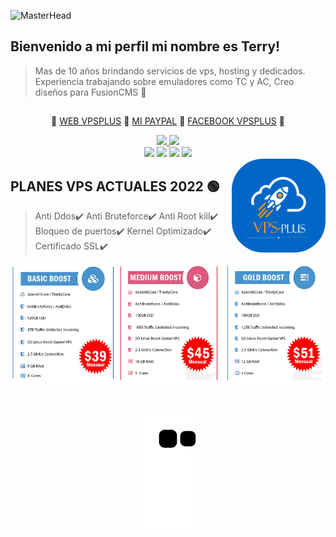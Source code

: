![MasterHead](https://scontent.ftcq1-1.fna.fbcdn.net/v/t1.6435-9/103604230_3153890887990245_237843984400184105_n.png?_nc_cat=103&ccb=1-7&_nc_sid=e3f864&_nc_eui2=AeEYFpLCuWKFwVTqewT2z-t4SFCg6S8JBmtIUKDpLwkGa9ff5xHFE5UNI4P0PsMujJ_vgsk0o7vqlgfkpfOkScCt&_nc_ohc=M4nphXbuAD4AX_JR7xI&_nc_ht=scontent.ftcq1-1.fna&oh=00_AT_P0vXwhE-TpNkIFoEk4nXCgxAvZ2vnW6Rt9vlyZPBpiA&oe=62CB11CB)

## Bienvenido a mi perfil mi nombre es Terry!
> Mas de 10 años brindando servicios de vps, hosting y dedicados. Experiencia trabajando sobre emuladores como TC y AC, Creo diseños para FusionCMS 🚀
## 
<p align="center">
  💠
  <a href="https://www.vps-plus.net/index.php">WEB VPSPLUS</a>
  💠
  <a href="https://www.paypal.me/ClownedX">MI PAYPAL</a>
  💠
  <a href="https://www.facebook.com/vpsplusboostgamers">FACEBOOK VPSPLUS</a>
  💠
</p>
<div align="center">
  <a href="https://github.com/clowneddev">
  <img height="180em" src="https://github-readme-stats.vercel.app/api?username=clowneddev&show_icons=true&theme=dracula&include_all_commits=true&count_private=true"/>
    <img height="180em" src="https://github-readme-stats.vercel.app/api/top-langs/?username=clowneddev&layout=compact&langs_count=7&theme=dracula"/>
</div>
<div align="center">
  <a href="https://www.youtube.com/c/ClownedGaming" target="_blank"><img src="https://img.shields.io/badge/YouTube-FF0000?style=for-the-badge&logo=youtube&logoColor=white" target="_blank"></a>
  <a href="https://www.instagram.com/clownedgaming/" target="_blank"><img src="https://img.shields.io/badge/-Instagram-%23E4405F?style=for-the-badge&logo=instagram&logoColor=white" target="_blank"></a>
 	<a href="https://www.twitch.tv/xxclownedxx" target="_blank"><img src="https://img.shields.io/badge/Twitch-9146FF?style=for-the-badge&logo=twitch&logoColor=white" target="_blank"></a>
 <a href="https://discord.gg/vECY9ZCkGN" target="_blank"><img src="https://img.shields.io/badge/Discord-7289DA?style=for-the-badge&logo=discord&logoColor=white" target="_blank"></a> 
</div>
<img align="right" height="150" style="border-radius:50px;" src="https://github.com/ClownedDev/ClownedDev/blob/master/img/perfil.png?raw=true">
</div>
  
## 

## PLANES VPS ACTUALES 2022 🟢
> Anti Ddos✔️ Anti Bruteforce✔️ Anti Root kill✔️ Bloqueo de puertos✔️ Kernel Optimizado✔️ Certificado SSL✔️
  
<div align="center">
<img height="200em" img src="https://github.com/ClownedDev/ClownedDev/blob/master/newplanwow.jpg?raw=true" alt="WoW-Guerrero">
</div>
  
##   
<div align="center">

![Snake animation](https://github.com/ClownedDev/ClownedDev/blob/output/github-contribution-grid-snake.svg)

</div>

